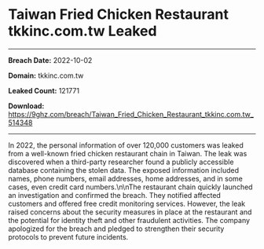 # Taiwan Fried Chicken Restaurant tkkinc.com.tw Leaked

------------
**Breach Date:** 2022-10-02

**Domain:** tkkinc.com.tw

**Leaked Count:** 121771

**Download:** https://9ghz.com/breach/Taiwan_Fried_Chicken_Restaurant_tkkinc.com.tw_514348

------------
In 2022, the personal information of over 120,000 customers was leaked from a well-known fried chicken restaurant chain in Taiwan. The leak was discovered when a third-party researcher found a publicly accessible database containing the stolen data. The exposed information included names, phone numbers, email addresses, home addresses, and in some cases, even credit card numbers.\n\nThe restaurant chain quickly launched an investigation and confirmed the breach. They notified affected customers and offered free credit monitoring services. However, the leak raised concerns about the security measures in place at the restaurant and the potential for identity theft and other fraudulent activities. The company apologized for the breach and pledged to strengthen their security protocols to prevent future incidents.
